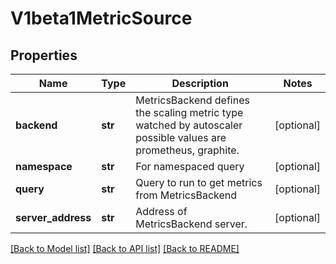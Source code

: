 # V1beta1MetricSource

## Properties
Name | Type | Description | Notes
------------ | ------------- | ------------- | -------------
**backend** | **str** | MetricsBackend defines the scaling metric type watched by autoscaler possible values are prometheus, graphite. | [optional] 
**namespace** | **str** | For namespaced query | [optional] 
**query** | **str** | Query to run to get metrics from MetricsBackend | [optional] 
**server_address** | **str** | Address of MetricsBackend server. | [optional] 

[[Back to Model list]](../README.md#documentation-for-models) [[Back to API list]](../README.md#documentation-for-api-endpoints) [[Back to README]](../README.md)


